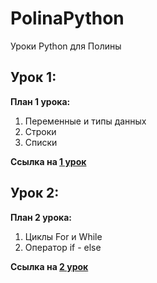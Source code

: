 # PolinaPython
Уроки Python для Полины

## Урок 1:
**План 1 урока:**
1. Переменные и типы данных
2. Строки
3. Списки

**Ссылка на [1 урок](https://github.com/Ekzz0/PolinaPython/tree/main/lesson1)**

## Урок 2:
**План 2 урока:**
1. Циклы For и While
2. Оператор if - else

**Ссылка на [2 урок](https://github.com/Ekzz0/PolinaPython/tree/main/lesson2)**
